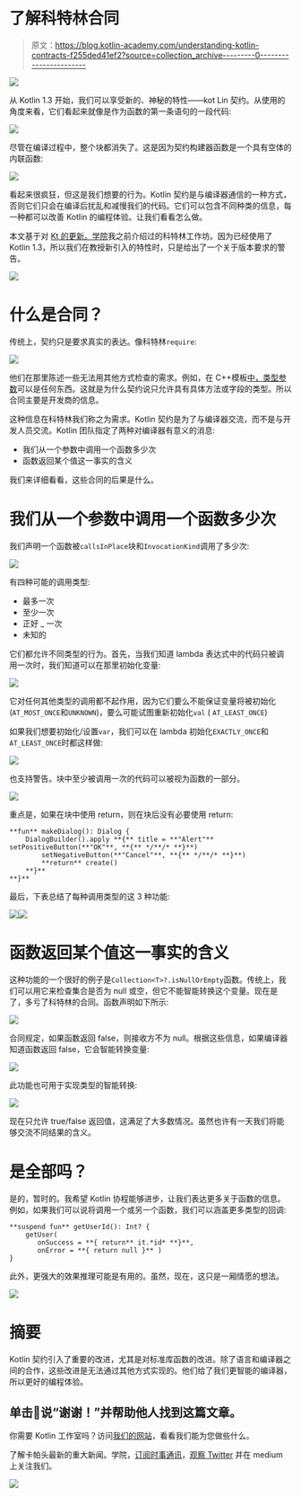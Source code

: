 # 了解科特林合同

> 原文：<https://blog.kotlin-academy.com/understanding-kotlin-contracts-f255ded41ef2?source=collection_archive---------0----------------------->

![](img/ec92ec5694e1b8d299c4c2c2f9f95a97.png)

从 Kotlin 1.3 开始，我们可以享受新的、神秘的特性——kot Lin 契约。从使用的角度来看，它们看起来就像是作为函数的第一条语句的一段代码:

![](img/1a19dd8a67f5b4b76c77dd5fccdc7cc4.png)

尽管在编译过程中，整个块都消失了。这是因为契约构建器函数是一个具有空体的内联函数:

![](img/1b0abf674b6aa6ea8b02c673c7b59b88.png)

看起来很疯狂，但这是我们想要的行为。Kotlin 契约是与编译器通信的一种方式，否则它们只会在编译后扰乱和减慢我们的代码。它们可以包含不同种类的信息，每一种都可以改善 Kotlin 的编程体验。让我们看看怎么做。

本文基于对 [Kt 的更新。学院](http://kt.academy/)我之前介绍过的科特林工作坊。因为已经使用了 Kotlin 1.3，所以我们在教授新引入的特性时，只是给出了一个关于版本要求的警告。

[![](img/62520e901df6820dab70ac182f9613ec.png)](https://www.kt.academy/workshop/refactoringToPatterns)

# 什么是合同？

传统上，契约只是要求真实的表达。像科特林`require`:

![](img/08b1011811830417f894ca1466e28d6e.png)

他们在那里陈述一些无法用其他方式检查的需求。例如，在 C++模板[中，类型参数](/programmer-dictionary-parameter-vs-argument-type-parameter-vs-type-argument-b965d2cc6929)可以是任何东西。这就是为什么契约说只允许具有具体方法或字段的类型。所以合同主要是开发商的信息。

这种信息在科特林我们称之为需求。Kotlin 契约是为了与编译器交流，而不是与开发人员交流。Kotlin 团队指定了两种对编译器有意义的消息:

*   我们从一个参数中调用一个函数多少次
*   函数返回某个值这一事实的含义

我们来详细看看，这些合同的后果是什么。

# 我们从一个参数中调用一个函数多少次

我们声明一个函数被`callsInPlace`块和`InvocationKind`调用了多少次:

![](img/b4d5dc1bc8dbfa89fba00e5ff8a01f63.png)

有四种可能的调用类型:

*   最多一次
*   至少一次
*   正好 _ 一次
*   未知的

它们都允许不同类型的行为。首先，当我们知道 lambda 表达式中的代码只被调用一次时，我们知道可以在那里初始化变量:

![](img/0c60b7a1eb25e28b93d8fb64961da4d9.png)

它对任何其他类型的调用都不起作用，因为它们要么不能保证变量将被初始化(`AT_MOST_ONCE`和`UNKNOWN`)，要么可能试图重新初始化`val` ( `AT_LEAST_ONCE`)

如果我们想要初始化/设置`var`，我们可以在 lambda 初始化`EXACTLY_ONCE`和`AT_LEAST_ONCE`时都这样做:

![](img/861336fe74bcea58e630341468c5afb2.png)

也支持警告。块中至少被调用一次的代码可以被视为函数的一部分。

![](img/22c63451d7eff4b604991c88ed0d7a9c.png)

重点是，如果在块中使用 return，则在块后没有必要使用 return:

```
**fun** makeDialog(): Dialog {
    DialogBuilder().apply **{** title = **"Alert"** setPositiveButton(**"OK"**, **{** */**/* **}**)
        setNegativeButton(**"Cancel"**, **{** */**/* **}**)
        **return** create()
    **}**
**}**
```

最后，下表总结了每种调用类型的这 3 种功能:

![](img/03daf99e3a9725bacc117e430c10db22.png)[![](img/0742a8ad0cfd3851db2d28061bf6f214.png)](https://leanpub.com/effectivekotlin/c/3YYtCtqCC6a4)

# 函数返回某个值这一事实的含义

这种功能的一个很好的例子是`Collection<T>?.isNullOrEmpty`函数。传统上，我们可以用它来检查集合是否为 null 或空，但它不能智能转换这个变量。现在是了，多亏了科特林的合同。函数声明如下所示:

![](img/b4ba5351d1663641895ad0654bc78c56.png)

合同规定，如果函数返回 false，则接收方不为 null。根据这些信息，如果编译器知道函数返回 false，它会智能转换变量:

![](img/033dcdeb46074756a97bd127a83627c4.png)

此功能也可用于实现类型的智能转换:

![](img/95e4e957102048723fc4c74e81938d36.png)

现在只允许 true/false 返回值，这满足了大多数情况。虽然也许有一天我们将能够交流不同结果的含义。

# 是全部吗？

是的，暂时的。我希望 Kotlin 协程能够进步，让我们表达更多关于函数的信息。例如，如果我们可以说将调用一个或另一个函数，我们可以涵盖更多类型的回调:

```
**suspend fun** getUserId(): Int? {
    getUser(
       onSuccess = **{ return** it.*id* **}**,
       onError = **{ return null }** )
}
```

此外，更强大的效果推理可能是有用的。虽然，现在，这只是一厢情愿的想法。

[![](img/87c508a2627eaa3d0e472518952dc75a.png)](https://blog.kotlin-academy.com/write-for-kotlin-academy-abebd70937ce)

# 摘要

Kotlin 契约引入了重要的改进，尤其是对标准库函数的改进。除了语言和编译器之间的合作，这些改进是无法通过其他方式实现的。他们给了我们更智能的编译器，所以更好的编程体验。

## 单击👏说“谢谢！”并帮助他人找到这篇文章。

你需要 Kotlin 工作室吗？访问[我们的网站](https://www.kt.academy/)，看看我们能为您做些什么。

了解卡帕头最新的重大新闻。学院，[订阅时事通讯](https://kotlin-academy.us17.list-manage.com/subscribe?u=5d3a48e1893758cb5be5c2919&id=d2ba84960a)，[观察 Twitter](https://twitter.com/ktdotacademy) 并在 medium 上关注我们。

[![](img/3146970f03e44cb07afe660b0d43e045.png)](https://kotlin-academy.us17.list-manage.com/subscribe?u=5d3a48e1893758cb5be5c2919&id=d2ba84960a)